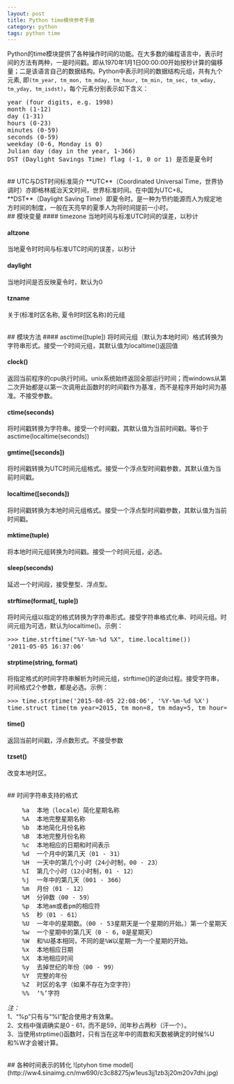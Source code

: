 ```yaml
---
layout: post
title: Python time模块参考手册
category: python
tags: python time
---
```


Python的time模块提供了各种操作时间的功能。在大多数的编程语言中，表示时间的方法有两种，一是时间戳。即从1970年1月1日00:00:00开始按秒计算的偏移量；二是该语言自己的数据结构。Python中表示时间的数据结构元组，共有九个元素, 即`(tm_year, tm_mon, tm_mday, tm_hour, tm_min, tm_sec, tm_wday, tm_yday, tm_isdst)`，每个元素分别表示如下含义：

<div class="hblock"><pre>
year (four digits, e.g. 1998)
month (1-12)
day (1-31)
hours (0-23)
minutes (0-59)
seconds (0-59)
weekday (0-6, Monday is 0)
Julian day (day in the year, 1-366)
DST (Daylight Savings Time) flag (-1, 0 or 1) 是否是夏令时
</pre></div>

<br/>
## UTC与DST时间标准简介
**UTC**（Coordinated Universal Time，世界协调时）亦即格林威治天文时间，世界标准时间。在中国为UTC+8。<br/>
**DST**（Daylight Saving Time）即夏令时。是一种为节约能源而人为规定地方时间的制度，一般在天亮早的夏季人为将时间提前一小时。

<br/>
## 模块变量
#### timezone
当地时间与标准UTC时间的误差，以秒计

#### altzone
当地夏令时时间与标准UTC时间的误差，以秒计

#### daylight
当地时间是否反映夏令时，默认为0

#### tzname
关于(标准时区名称, 夏令时时区名称)的元组

<br/>
## 模块方法
#### asctime([tuple])
将时间元组（默认为本地时间）格式转换为字符串形式。接受一个时间元组，其默认值为localtime()返回值

#### clock()
返回当前程序的cpu执行时间。unix系统始终返回全部运行时间；而windows从第二次开始都是以第一次调用此函数时的时间戳作为基准，而不是程序开始时间为基准。不接受参数。

#### ctime(seconds)
将时间戳转换为字符串。接受一个时间戳，其默认值为当前时间戳。等价于asctime(localtime(seconds))

#### gmtime([seconds])
将时间戳转换为UTC时间元组格式。接受一个浮点型时间戳参数，其默认值为当前时间戳。

#### localtime([seconds])
将时间戳转换为本地时间元组格式。接受一个浮点型时间戳参数，其默认值为当前时间戳。

#### mktime(tuple)
将本地时间元组转换为时间戳。接受一个时间元组，必选。

#### sleep(seconds)
延迟一个时间段，接受整型、浮点型。

#### strftime(format[, tuple])
将时间元组以指定的格式转换为字符串形式。接受字符串格式化串、时间元组。时间元组为可选，默认为localtime()。示例：

<div class="hblock"><pre>
&gt;&gt;&gt; time.strftime("%Y-%m-%d %X", time.localtime())
'2011-05-05 16:37:06'
</pre></div>

#### strptime(string, format)
将指定格式的时间字符串解析为时间元组，strftime()的逆向过程。接受字符串，时间格式2个参数，都是必选。示例：
<div class="hblock"><pre>
&gt;&gt;&gt; time.strptime('2015-08-05 22:08:06', '%Y-%m-%d %X')
time.struct_time(tm_year=2015, tm_mon=8, tm_mday=5, tm_hour=22, tm_min=8, tm_sec=6, tm_wday=2, tm_yday=217, tm_isdst=-1)
</pre></div>

#### time()
返回当前时间戳，浮点数形式。不接受参数

#### tzset()
改变本地时区。

<br/>
## 时间字符串支持的格式
<div class="hblock"><pre>
	%a	本地（locale）简化星期名称	 
	%A	本地完整星期名称	 
	%b	本地简化月份名称	 
	%B	本地完整月份名称	 
	%c	本地相应的日期和时间表示	 
	%d	一个月中的第几天（01 - 31）	 
	%H	一天中的第几个小时（24小时制，00 - 23）	 
	%I	第几个小时（12小时制，01 - 12）	 
	%j	一年中的第几天（001 - 366）	 
	%m	月份（01 - 12）	 
	%M	分钟数（00 - 59）	 
	%p	本地am或者pm的相应符	
	%S	秒（01 - 61）	
	%U	一年中的星期数。（00 - 53星期天是一个星期的开始。）第一个星期天之前的所有天数都放在第0周。	
	%w	一个星期中的第几天（0 - 6，0是星期天）	
	%W	和%U基本相同，不同的是%W以星期一为一个星期的开始。	 
	%x	本地相应日期	 
	%X	本地相应时间	 
	%y	去掉世纪的年份（00 - 99）	 
	%Y	完整的年份	 
	%Z	时区的名字（如果不存在为空字符）	 
	%%	‘%’字符
</pre></div>

*注：* <br/>
1、“%p”只有与“%I”配合使用才有效果。<br>
2、文档中强调确实是0 - 61，而不是59，闰年秒占两秒（汗一个）。<br>
3、当使用strptime()函数时，只有当在这年中的周数和天数被确定的时候%U和%W才会被计算。<br>

<br/>
## 各种时间表示的转化
![ptyhon time model](http://ww4.sinaimg.cn/mw690/c3c88275jw1eus3jj1zb3j20m20v7dhi.jpg)
